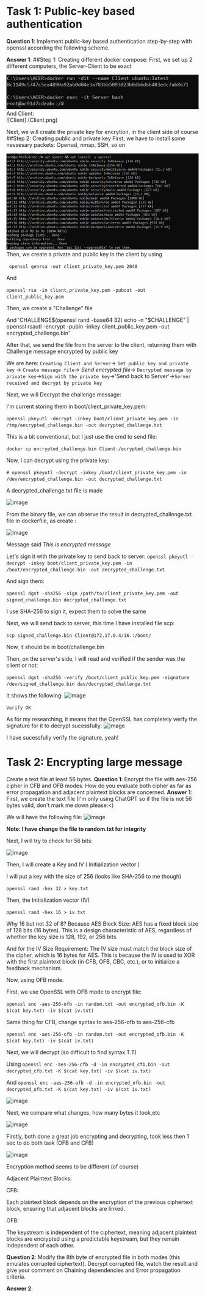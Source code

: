 # Task 1: Public-key based authentication 
**Question 1**: 
Implement public-key based authentication step-by-step with openssl according the following scheme.


**Answer 1**:
##Step 1: Creating different docker compose:
First, we set up 2 different computers, the Server-Client to be exact

![Server](image.png)
And Client:<br>
![Client].(Client.png)

Next, we will create the private key for encrytion, in the client side of course
##Step 2: Creating public and private key 
First, we have to install some nessesary packets: Openssl, nmap, SSH, so on

![Installing](InstallSSL.PNG)
Then, we create a private and public key in the client by using

` openssl genrsa -out client_private_key.pem 2048`

And 

`openssl rsa -in client_private_key.pem -pubout -out client_public_key.pem`<br>

Then, we create a "Challenge" file<br>

And 'CHALLENGE$(openssl rand -base64 32) echo -n "$CHALLENGE" | openssl rsautl -encrypt -pubin -inkey client_public_key.pem -out encrypted_challenge.bin'

After that, we send the file from the server to the client, returning them with Challenge message encrypted by public key

We are here: `Creating Client and Server`-> `Set public key and private key` -> `Create message file`-> *Send encrypted file*-> `Decrypted message by private key`->`Sign with the private key`->'Send back to Server'->`Server received and decrypt by private key`

Next, we will Decrypt the challenge message:

I'm current storing them in boot/client_private_key.pem:

`openssl pkeyutl -decrypt -inkey boot/client_private_key.pem -in /tmp/encrypted_challenge.bin -out decrypted_challenge.txt`

This is a bit conventional, but I just use the cmd to send file:

`docker cp encrypted_challenge.bin Client:/ecrypted_challenge.bin`

Now, I can decrypt using the private key:

`# openssl pkeyutl -decrypt -inkey /boot/client_private_key.pem -in /dev/encrypted_challenge.bin -out decrypted_challenge.txt`

A decrypted_challenge.txt file is made

![image](https://github.com/user-attachments/assets/b9baf5e7-39f0-4471-87f7-2f0112e48c1d)

From the binary file, we can observe the result in decrypted_challenge.txt file in dockerfile, as create :

![image](https://github.com/user-attachments/assets/6e032612-e89f-41d0-9bc9-d32a80601b74)

Message said *This is encrypted message* 

Let's sign it with the private key to send back to server:
`openssl pkeyutl -decrypt -inkey boot/client_private_key.pem -in /boot/encrypted_challenge.bin -out decrypted_challenge.txt`

And sign them:

`openssl dgst -sha256 -sign /path/to/client_private_key.pem -out signed_challenge.bin decrypted_challenge.txt`

I use SHA-256 to sign it, expect them to solve the same 

Next, we will send back to server, this time I have installed file scp:

`scp signed_challenge.bin Client@172.17.0.4/16.:/boot/`

Now, it should be in boot/challenge.bin

Then, on the server's side, I will read and verified if the sender was the client or not:

`openssl dgst -sha256 -verify /boot/client_public_key.pem -signature /dev/signed_challenge.bin dev/decrypted_challenge.txt`

It shows the following:
![image](https://github.com/user-attachments/assets/beac8d6e-ee4d-4368-b4c4-91058ee01f34)

`Verify OK`

As for my researching, it means that the OpenSSL has completely verify the signature for it to decrypt sucessfully:
![image](https://github.com/user-attachments/assets/c280739c-44c6-4fd1-88f8-272c921df395)

I have sucessfully verify the signature, yeah!

# Task 2: Encrypting large message 
Create a text file at least 56 bytes.
**Question 1**:
Encrypt the file with aes-256 cipher in CFB and OFB modes. How do you evaluate both cipher as far as error propagation and adjacent plaintext blocks are concerned. 
**Answer 1**:
 First, we create the text file (I'm only using ChatGPT so if the file is not 56 bytes valid, don't mark me down please:<)

We will have the following file:
![image](https://github.com/user-attachments/assets/7fe127d8-e05e-459b-b825-e7dc649dd52e)

**Note: I have change the file to random.txt for integrity**

Next, I will try to check for 56 bits:

![image](https://github.com/user-attachments/assets/4fc682d3-9579-4bc8-83b7-25d503eafa83)

Then, I will create a Key and IV ( Initialization vector )

I will put a key with the size of 256 (looks like SHA-256 to me though)

`openssl rand -hex 32 > key.txt`

Then, the Initialization vector (IV)

`openssl rand -hex 16 > iv.txt`

Why 16 but not 32 of 8? Because AES Block Size: AES has a fixed block size of 128 bits (16 bytes). This is a design characteristic of AES, regardless of whether the key size is 128, 192, or 256 bits.

And for the IV Size Requirement: The IV size must match the block size of the cipher, which is 16 bytes for AES. This is because the IV is used to XOR with the first plaintext block (in CFB, OFB, CBC, etc.), or to initialize a feedback mechanism.

Now, using OFB mode:

First, we use OpenSSL with OFB mode to encrypt file:

`openssl enc -aes-256-ofb -in random.txt -out encrypted_ofb.bin -K $(cat key.txt) -iv $(cat iv.txt)`

Same thing for CFB, change syntax to aes-256-ofb to aes-256-cfb

`openssl enc -aes-256-cfb -in random.txt -out encrypted_ofb.bin -K $(cat key.txt) -iv $(cat iv.txt)`

Next, we will decrypt (so difficult to find syntax T.T)

Using `openssl enc -aes-256-cfb -d -in encrypted_cfb.bin -out decrypted_cfb.txt -K $(cat key.txt) -iv $(cat iv.txt)`

And `openssl enc -aes-256-ofb -d -in encrypted_ofb.bin -out decrypted_ofb.txt -K $(cat key.txt) -iv $(cat iv.txt)`

![image](https://github.com/user-attachments/assets/a84029d3-6bb3-48c8-91dd-4c21e1600656)

Next, we compare what changes, how many bytes it took,etc

![image](https://github.com/user-attachments/assets/d32ca514-3d9c-4e80-ba1c-c3754da29ec2)

Firstly, both done a great job encrypting and decrypting, took less then 1 sec to do both task (OFB and CFB)

![image](https://github.com/user-attachments/assets/2f094533-a1dd-415a-93cd-ca1a69c68123)

Encryption method seems to be different (of course)

Adjacent Plaintext Blocks:

CFB:

Each plaintext block depends on the encryption of the previous ciphertext block, ensuring that adjacent blocks are linked.

OFB:

The keystream is independent of the ciphertext, meaning adjacent plaintext blocks are encrypted using a predictable keystream, but they remain independent of each other.


**Question 2**:
Modify the 8th byte of encrypted file in both modes (this emulates corrupted ciphertext).
Decrypt corrupted file, watch the result and give your comment on Chaining dependencies and Error propagation criteria.

**Answer 2**:




